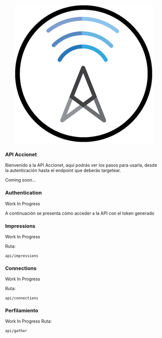 <center>
<img src="./MainLogo.png" style="height: 450px; width:450px; padding-left: 5px; content: center"></img>
</center>

### API Accionet

Bienvenido a la API Accionet, aquí podrás ver los pasos para usarla, desde la autenticación hasta el endpoint que deberás targetear.

Coming soon...
### Authentication

Work In Progress

A continuación se presenta cómo acceder a la API con el token generado
### Impressions

Work In Progress

Ruta: 
```
api/impressions
```
### Connections

Work In Progress

Ruta: 
```
api/connections
```
### Perfilamiento
Work In Progress
Ruta: 
```
api/gather
```


